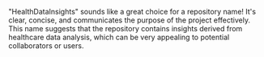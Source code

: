 "HealthDataInsights" sounds like a great choice for a repository name! It's clear, concise, and communicates the purpose of the project effectively. This name suggests that the repository contains insights derived from healthcare data analysis, which can be very appealing to potential collaborators or users.
